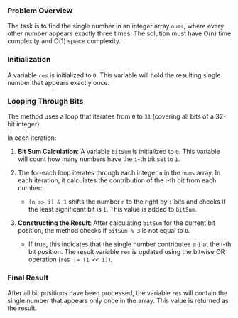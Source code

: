 ### Problem Overview
The task is to find the single number in an integer array `nums`, where every other number appears exactly three times. The solution must have O(n) time complexity and O(1) space complexity.

### Initialization
A variable `res` is initialized to `0`. This variable will hold the resulting single number that appears exactly once.

### Looping Through Bits
The method uses a loop that iterates from `0` to `31` (covering all bits of a 32-bit integer). 

In each iteration:
1. **Bit Sum Calculation**: A variable `bitSum` is initialized to `0`. This variable will count how many numbers have the `i`-th bit set to `1`.
2. The for-each loop iterates through each integer `n` in the `nums` array. In each iteration, it calculates the contribution of the i-th bit from each number:
   - `(n >> i) & 1` shifts the number `n` to the right by `i` bits and checks if the least significant bit is `1`. This value is added to `bitSum`.

3. **Constructing the Result**: After calculating `bitSum` for the current bit position, the method checks if `bitSum % 3` is not equal to `0`. 
   - If true, this indicates that the single number contributes a `1` at the i-th bit position. The result variable `res` is updated using the bitwise OR operation (`res |= (1 << i)`).

### Final Result
After all bit positions have been processed, the variable `res` will contain the single number that appears only once in the array. This value is returned as the result.
